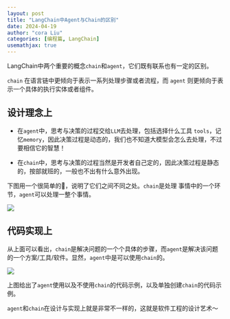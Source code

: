 ```yaml
---
layout: post
title: "LangChain中Agent与Chain的区别"
date: 2024-04-19
author: "cora Liu"
categories: [编程篇, LangChain]
usemathjax: true
---
```

LangChain中两个重要的概念`chain`和`agent`，它们既有联系也有一定的区别。

`chain` 在语言链中更倾向于表示一系列处理步骤或者流程，而 `agent` 则更倾向于表示一个具体的执行实体或者组件。

## 设计理念上
- 在`agent`中，思考与决策的过程交给`LLM`去处理，包括选择什么工具 `tools`，记忆`memory`，因此决策过程是动态的，我们也不知道大模型会怎么去处理，不过要相信它的智慧！

- 在`chain`中，思考与决策的过程当然是开发者自己定的，因此决策过程是静态的，按部就班的，一般也不出有什么意外出现。

下图用一个很简单的🌰，说明了它们之间不同之处。`chain`是处理 事情中的一个环节，`agent`可以处理一整个事情。

<img src="/assets/imgs/ai/langchain/agent_chain01.png" />


## 代码实现上
从上面可以看出，`chain`是解决问题的一个个具体的步骤，而`agent`是解决该问题的一个方案/工具/软件。显然，`agent`中是可以使用`chain`的。

<img src="/assets/imgs/ai/langchain/agent_chain02.png" />


上图给出了`agent`使用以及不使用`chain`的代码示例，以及单独创建`chain`的代码示例。

`agent`和`chain`在设计与实现上就是非常不一样的，这就是软件工程的设计艺术～